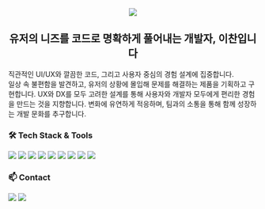 <div align="center">
  <img src="https://capsule-render.vercel.app/api?type=venom&color=0:323232,40:3F3F3F,100:1C1C1C&height=300&section=header&text=leechan&fontSize=60&animation=fadeIn&fontColor=FFFFFF"/>
</div>

<h2 align="center">유저의 니즈를 코드로 명확하게 풀어내는 개발자, 이찬입니다</h2>

<p align="start">직관적인 UI/UX와 깔끔한 코드, 그리고 사용자 중심의 경험 설계에 집중합니다.<br/>
일상 속 불편함을 발견하고, 유저의 상황에 몰입해 문제를 해결하는 제품을 기획하고 구현합니다.
UX와 DX를 모두 고려한 설계를 통해 사용자와 개발자 모두에게 편리한 경험을 만드는 것을 지향합니다.
변화에 유연하게 적응하며, 팀과의 소통을 통해 함께 성장하는 개발 문화를 추구합니다.
</p>


### 🛠️ Tech Stack & Tools

<p align="start">
  <img src="https://img.shields.io/badge/JavaScript-F7DF1E.svg?style=for-the-badge&logo=JavaScript&logoColor=white"/>
  <img src="https://img.shields.io/badge/TypeScript-3178C6.svg?style=for-the-badge&logo=TypeScript&logoColor=white"/>
  <img src="https://img.shields.io/badge/React-61DAFB.svg?style=for-the-badge&logo=React&logoColor=black"/>
  <img src="https://img.shields.io/badge/Next.js-000000.svg?style=for-the-badge&logo=Next.js&logoColor=white"/>
  <img src="https://img.shields.io/badge/React_Native-61DAFB.svg?style=for-the-badge&logo=React&logoColor=black"/>
  <img src="https://img.shields.io/badge/Tailwind_CSS-06B6D4.svg?style=for-the-badge&logo=TailwindCSS&logoColor=white"/>
  <img src="https://img.shields.io/badge/React_Query-FF4154.svg?style=for-the-badge&logo=ReactQuery&logoColor=white"/>
  <img src="https://img.shields.io/badge/Zustand-000000.svg?style=for-the-badge&logo=Zustand&logoColor=white"/>
  <img src="https://img.shields.io/badge/Redux-764ABC.svg?style=for-the-badge&logo=Redux&logoColor=white"/>
</p>



### 📫 Contact

<p align="start">
  <a href="mailto:dlcks0601@gmail.com"><img src="https://img.shields.io/badge/Gmail-D14836.svg?style=for-the-badge&logo=Gmail&logoColor=white"/></a>
  <a href="https://github.com/dlcks0601"><img src="https://img.shields.io/badge/GitHub-181717.svg?style=for-the-badge&logo=github&logoColor=white"/></a>
</p>

